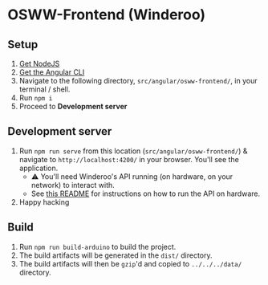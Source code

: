 # OSWW-Frontend (Winderoo)

## Setup

1. [Get NodeJS](https://nodejs.org/en/download/)
1. [Get the Angular CLI](https://angular.io/guide/setup-local#install-the-angular-cli)
1. Navigate to the following directory, `src/angular/osww-frontend/`, in your terminal / shell.
1. Run `npm i`
1. Proceed to **Development server**

## Development server

1. Run `npm run serve` from this location (`src/angular/osww-frontend/`) & navigate to `http://localhost:4200/` in your browser. You'll see the application.
    - ⚠️ You'll need Winderoo's API running (on hardware, on your network) to interact with. 
    - See [this README](../../../docs/install-software.md) for instructions on how to run the API on hardware.
1. Happy hacking 

## Build

1. Run `npm run build-arduino` to build the project. 
1. The build artifacts will be generated in the `dist/` directory.
1. The build artifacts will then be `gzip`'d and copied to `../../../data/` directory.
